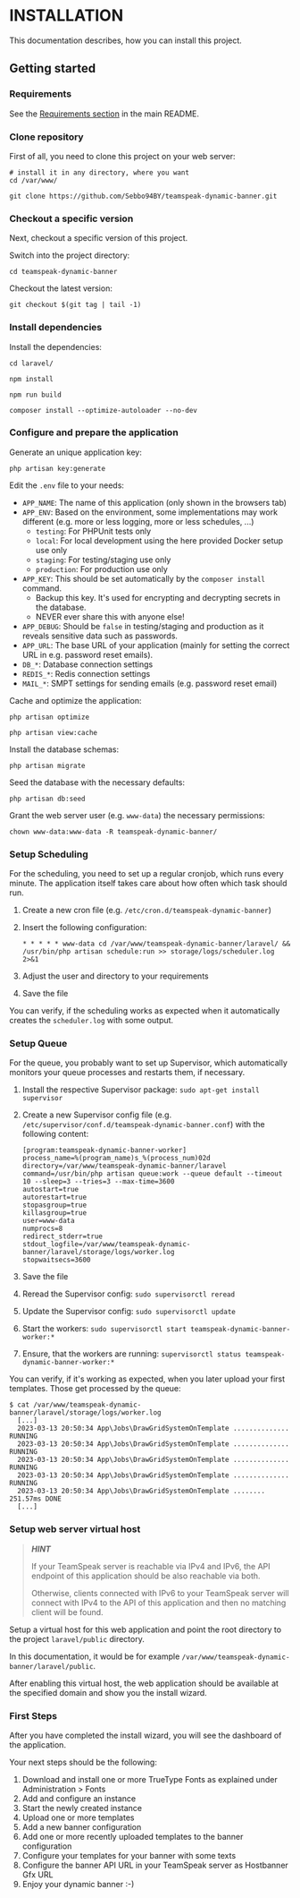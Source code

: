 # INSTALLATION

This documentation describes, how you can install this project.


## Getting started

### Requirements

See the [Requirements section](/README.md#requirements) in the main README.


### Clone repository

First of all, you need to clone this project on your web server:

```shell
# install it in any directory, where you want
cd /var/www/
```

```shell
git clone https://github.com/Sebbo94BY/teamspeak-dynamic-banner.git
```


### Checkout a specific version

Next, checkout a specific version of this project.

Switch into the project directory:

```shell
cd teamspeak-dynamic-banner
```

Checkout the latest version:

```shell
git checkout $(git tag | tail -1)
```


### Install dependencies

Install the dependencies:

```shell
cd laravel/
```

```shell
npm install
```

```shell
npm run build
```

```shell
composer install --optimize-autoloader --no-dev
```


### Configure and prepare the application

Generate an unique application key:

```shell
php artisan key:generate
```

Edit the `.env` file to your needs:

* `APP_NAME`: The name of this application (only shown in the browsers tab)
* `APP_ENV`: Based on the environment, some implementations may work different (e.g. more or less logging, more or less schedules, ...)
    * `testing`: For PHPUnit tests only
    * `local`: For local development using the here provided Docker setup use only
    * `staging`: For testing/staging use only
    * `production`: For production use only
* `APP_KEY`: This should be set automatically by the `composer install` command.
    * Backup this key. It's used for encrypting and decrypting secrets in the database.
    * NEVER ever share this with anyone else!
* `APP_DEBUG`: Should be `false` in testing/staging and production as it reveals sensitive data such as passwords.
* `APP_URL`: The base URL of your application (mainly for setting the correct URL in e.g. password reset emails).
* `DB_*`: Database connection settings
* `REDIS_*`: Redis connection settings
* `MAIL_*`: SMPT settings for sending emails (e.g. password reset email)

Cache and optimize the application:

```shell
php artisan optimize
```

```shell
php artisan view:cache
```

Install the database schemas:

```shell
php artisan migrate
```

Seed the database with the necessary defaults:

```shell
php artisan db:seed
```

Grant the web server user (e.g. `www-data`) the necessary permissions:

```shell
chown www-data:www-data -R teamspeak-dynamic-banner/
```


### Setup Scheduling

For the scheduling, you need to set up a regular cronjob, which runs every minute. The application itself takes care about how often which task should run.

1. Create a new cron file (e.g. `/etc/cron.d/teamspeak-dynamic-banner`)
2. Insert the following configuration:

    ```shell
    * * * * * www-data cd /var/www/teamspeak-dynamic-banner/laravel/ && /usr/bin/php artisan schedule:run >> storage/logs/scheduler.log 2>&1
    ```

3. Adjust the user and directory to your requirements
4. Save the file

You can verify, if the scheduling works as expected when it automatically creates the `scheduler.log` with some output.


### Setup Queue

For the queue, you probably want to set up Supervisor, which automatically monitors your queue processes and restarts them, if necessary.

1. Install the respective Supervisor package: `sudo apt-get install supervisor`
2. Create a new Supervisor config file (e.g. `/etc/supervisor/conf.d/teamspeak-dynamic-banner.conf`) with the following content:

    ```shell
    [program:teamspeak-dynamic-banner-worker]
    process_name=%(program_name)s_%(process_num)02d
    directory=/var/www/teamspeak-dynamic-banner/laravel
    command=/usr/bin/php artisan queue:work --queue default --timeout 10 --sleep=3 --tries=3 --max-time=3600
    autostart=true
    autorestart=true
    stopasgroup=true
    killasgroup=true
    user=www-data
    numprocs=8
    redirect_stderr=true
    stdout_logfile=/var/www/teamspeak-dynamic-banner/laravel/storage/logs/worker.log
    stopwaitsecs=3600
    ```

3. Save the file
4. Reread the Supervisor config: `sudo supervisorctl reread`
5. Update the Supervisor config: `sudo supervisorctl update`
6. Start the workers: `sudo supervisorctl start teamspeak-dynamic-banner-worker:*`
7. Ensure, that the workers are running: `supervisorctl status teamspeak-dynamic-banner-worker:*`

You can verify, if it's working as expected, when you later upload your first templates. Those get processed by the queue:

```shell
$ cat /var/www/teamspeak-dynamic-banner/laravel/storage/logs/worker.log
  [...]
  2023-03-13 20:50:34 App\Jobs\DrawGridSystemOnTemplate .............. RUNNING
  2023-03-13 20:50:34 App\Jobs\DrawGridSystemOnTemplate .............. RUNNING
  2023-03-13 20:50:34 App\Jobs\DrawGridSystemOnTemplate .............. RUNNING
  2023-03-13 20:50:34 App\Jobs\DrawGridSystemOnTemplate .............. RUNNING
  2023-03-13 20:50:34 App\Jobs\DrawGridSystemOnTemplate ........ 251.57ms DONE
  [...]
```

### Setup web server virtual host

> **_HINT_**
>
> If your TeamSpeak server is reachable via IPv4 and IPv6, the API endpoint of this application should be also reachable via both.
>
> Otherwise, clients connected with IPv6 to your TeamSpeak server will connect with IPv4 to the API of this application and then no matching client will be found.

Setup a virtual host for this web application and point the root directory to the project `laravel/public` directory.

In this documentation, it would be for example `/var/www/teamspeak-dynamic-banner/laravel/public`.

After enabling this virtual host, the web application should be available at the specified domain and show you the install wizard.


### First Steps

After you have completed the install wizard, you will see the dashboard of the application.

Your next steps should be the following:

1. Download and install one or more TrueType Fonts as explained under Administration > Fonts
2. Add and configure an instance
3. Start the newly created instance
4. Upload one or more templates
5. Add a new banner configuration
6. Add one or more recently uploaded templates to the banner configuration
7. Configure your templates for your banner with some texts
8. Configure the banner API URL in your TeamSpeak server as Hostbanner Gfx URL
9. Enjoy your dynamic banner :-)
